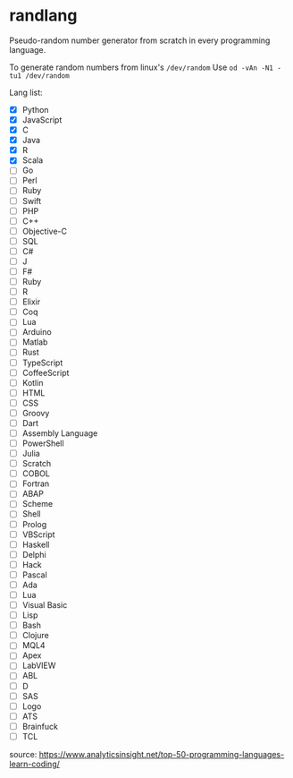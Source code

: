 # randlang

Pseudo-random number generator from scratch in every programming language.

To generate random numbers from linux's `/dev/random`
Use `od -vAn -N1 -tu1 /dev/random`

Lang list:
- [X] Python
- [X] JavaScript
- [X] C
- [X] Java
- [X] R
- [X] Scala
- [ ] Go
- [ ] Perl
- [ ] Ruby
- [ ] Swift
- [ ] PHP
- [ ] C++
- [ ] Objective-C
- [ ] SQL
- [ ] C#
- [ ] J
- [ ] F#
- [ ] Ruby
- [ ] R
- [ ] Elixir
- [ ] Coq
- [ ] Lua
- [ ] Arduino
- [ ] Matlab
- [ ] Rust
- [ ] TypeScript
- [ ] CoffeeScript
- [ ] Kotlin
- [ ] HTML
- [ ] CSS
- [ ] Groovy
- [ ] Dart
- [ ] Assembly Language
- [ ] PowerShell
- [ ] Julia
- [ ] Scratch
- [ ] COBOL
- [ ] Fortran
- [ ] ABAP
- [ ] Scheme
- [ ] Shell
- [ ] Prolog
- [ ] VBScript
- [ ] Haskell
- [ ] Delphi
- [ ] Hack
- [ ] Pascal
- [ ] Ada
- [ ] Lua
- [ ] Visual Basic
- [ ] Lisp
- [ ] Bash
- [ ] Clojure
- [ ] MQL4
- [ ] Apex
- [ ] LabVIEW
- [ ] ABL
- [ ] D
- [ ] SAS
- [ ] Logo
- [ ] ATS
- [ ] Brainfuck
- [ ] TCL

source: https://www.analyticsinsight.net/top-50-programming-languages-learn-coding/
